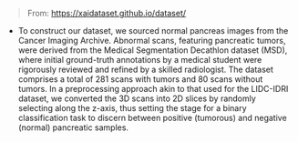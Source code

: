 > From: https://xaidataset.github.io/dataset/

- To construct our dataset, we sourced normal pancreas images from the Cancer Imaging Archive. Abnormal scans, featuring pancreatic tumors, were derived from the Medical Segmentation Decathlon dataset (MSD), where initial ground-truth annotations by a medical student were rigorously reviewed and refined by a skilled radiologist. The dataset comprises a total of 281 scans with tumors and 80 scans without tumors. In a preprocessing approach akin to that used for the LIDC-IDRI dataset, we converted the 3D scans into 2D slices by randomly selecting along the z-axis, thus setting the stage for a binary classification task to discern between positive (tumorous) and negative (normal) pancreatic samples.